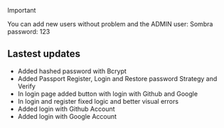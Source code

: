 > [!IMPORTANT]
> You can add new users without problem and the ADMIN user: Sombra password: 123

## Lastest updates

- Added hashed password with Bcrypt
- Added Passport Register, Login and Restore password Strategy and Verify
- In login page added button with login with Github and Google
- In login and register fixed logic and better visual errors
- Added login with Github Account
- Added login with Google Account
